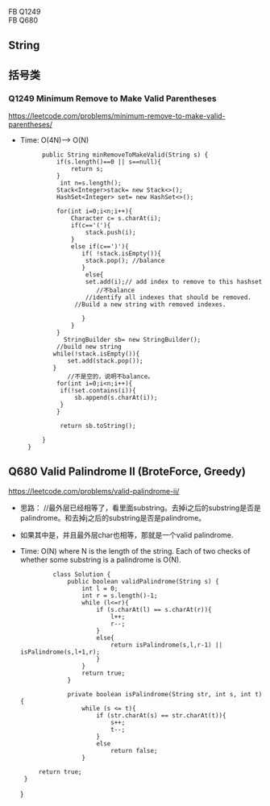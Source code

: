 FB  Q1249   
FB  Q680 
## String
## 括号类

### Q1249   Minimum Remove to Make Valid Parentheses
https://leetcode.com/problems/minimum-remove-to-make-valid-parentheses/
* Time: O(4N)--> O(N)

            public String minRemoveToMakeValid(String s) {
                if(s.length()==0 || s==null){
                    return s;
                }
                 int n=s.length();
                Stack<Integer>stack= new Stack<>();
                HashSet<Integer> set= new HashSet<>();

                for(int i=0;i<n;i++){
                    Character c= s.charAt(i);
                    if(c=='('){
                        stack.push(i);
                    }
                    else if(c==')'){
                       if( !stack.isEmpty()){
                        stack.pop(); //balance 
                       }
                        else{
                        set.add(i);// add index to remove to this hashset
                           //不balance
                        //identify all indexes that should be removed.
                     //Build a new string with removed indexes.

                       }
                    }
                }
                  StringBuilder sb= new StringBuilder();
                //build new string
               while(!stack.isEmpty()){
                   set.add(stack.pop());
               }
                   //不是空的，说明不balance。
                for(int i=0;i<n;i++){
                 if(!set.contains(i)){
                     sb.append(s.charAt(i));
                 }
                }

                 return sb.toString();

            }
        }
        
        
 ## Q680  Valid Palindrome II     (BroteForce, Greedy)
 https://leetcode.com/problems/valid-palindrome-ii/
 * 思路： //最外层已经相等了，看里面substring。去掉i之后的substring是否是palindrome。和去掉j之后的substring是否是palindrome。 
 * 如果其中是，并且最外层char也相等，那就是一个valid palindrome. 
 * Time: O(N) where N is the length of the string. Each of two checks of whether some substring is a palindrome is O(N).
 
    
                class Solution {
                    public boolean validPalindrome(String s) {
                        int l = 0;
                        int r = s.length()-1;
                        while (l<=r){
                            if (s.charAt(l) == s.charAt(r)){
                                l++;
                                r--;
                            }
                            else{
                                return isPalindrome(s,l,r-1) || isPalindrome(s,l+1,r);
                            }
                        }
                        return true;
                    }

                    private boolean isPalindrome(String str, int s, int t){
                        while (s <= t){
                            if (str.charAt(s) == str.charAt(t)){
                                s++;
                                t--;
                            }
                            else
                                return false;
                        }

            return true;
        }
    }
